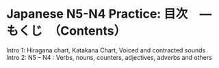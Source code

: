 # Japanese N5-N4 Practice: 目次　― もくじ　（Contents）

Intro 1: Hiragana chart, Katakana Chart, Voiced and contracted sounds<br>
Intro 2: N5 – N4 :  Verbs, nouns, counters, adjectives, adverbs and others
